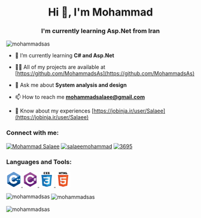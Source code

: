<h1 align="center">Hi 👋, I'm Mohammad</h1>
<h3 align="center">I'm currently learning Asp.Net from Iran</h3>

<p align="left"> <img src="https://komarev.com/ghpvc/?username=mohammadsas&label=Profile%20views&color=0e75b6&style=flat" alt="mohammadsas" /> </p>

- 🌱 I’m currently learning **C# and Asp.Net**

- 👨‍💻 All of my projects are available at [https://github.com/MohammadsAs](https://github.com/MohammadsAs)

- 💬 Ask me about **System analysis and design**

- 📫 How to reach me **mohammadsalaee@gmail.com**

- 📄 Know about my experiences [https://jobinja.ir/user/Salaee](https://jobinja.ir/user/Salaee)

<h3 align="left">Connect with me:</h3>
<p align="left">
<a href="https://linkedin.com/in/mohammadsalaee" target="blank"><img align="center" src="https://raw.githubusercontent.com/rahuldkjain/github-profile-readme-generator/master/src/images/icons/Social/linked-in-alt.svg" alt="Mohammad Salaee" height="30" width="40" /></a>
<a href="https://instagram.com/salaeemohammad" target="blank"><img align="center" src="https://raw.githubusercontent.com/rahuldkjain/github-profile-readme-generator/master/src/images/icons/Social/instagram.svg" alt="salaeemohammad" height="30" width="40" /></a>
<a href="https://discord.gg/3695" target="blank"><img align="center" src="https://raw.githubusercontent.com/rahuldkjain/github-profile-readme-generator/master/src/images/icons/Social/discord.svg" alt="3695" height="30" width="40" /></a>
</p>

<h3 align="left">Languages and Tools:</h3>
<p align="left"> <a href="https://www.w3schools.com/cpp/" target="_blank" rel="noreferrer"> <img src="https://raw.githubusercontent.com/devicons/devicon/master/icons/cplusplus/cplusplus-original.svg" alt="cplusplus" width="40" height="40"/> </a> <a href="https://www.w3schools.com/cs/" target="_blank" rel="noreferrer"> <img src="https://raw.githubusercontent.com/devicons/devicon/master/icons/csharp/csharp-original.svg" alt="csharp" width="40" height="40"/> </a> <a href="https://www.w3schools.com/css/" target="_blank" rel="noreferrer"> <img src="https://raw.githubusercontent.com/devicons/devicon/master/icons/css3/css3-original-wordmark.svg" alt="css3" width="40" height="40"/> </a> <a href="https://www.w3.org/html/" target="_blank" rel="noreferrer"> <img src="https://raw.githubusercontent.com/devicons/devicon/master/icons/html5/html5-original-wordmark.svg" alt="html5" width="40" height="40"/> </a> </p>

<p><img align="left" src="https://github-readme-stats.vercel.app/api/top-langs?username=mohammadsas&show_icons=true&locale=en&layout=compact" alt="mohammadsas" /></p>

<p>&nbsp;<img align="center" src="https://github-readme-stats.vercel.app/api?username=mohammadsas&show_icons=true&locale=en" alt="mohammadsas" /></p>

<p><img align="center" src="https://github-readme-streak-stats.herokuapp.com/?user=mohammadsas&" alt="mohammadsas" /></p>
